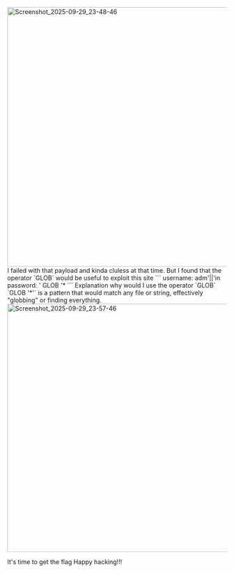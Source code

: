 <img width="1919" height="595" alt="Screenshot_2025-09-29_23-48-46" src="https://github.com/user-attachments/assets/5e79fd1f-7918-4d0f-b570-ea5f2df04a3b" />
I failed with that payload and kinda cluless at that time. But I found that the operator `GLOB` would be useful to exploit this site
```
username: adm'||'in
password: ' GLOB '*
```
Explanation why would I use the operator `GLOB`
`GLOB '*'` is a pattern that would match any file or string, effectively "globbing" or finding everything.
<img width="1920" height="569" alt="Screenshot_2025-09-29_23-57-46" src="https://github.com/user-attachments/assets/066d8302-c4de-4d2c-a20f-9102f763ba5e" />

It's time to get the flag 
Happy hacking!!!
